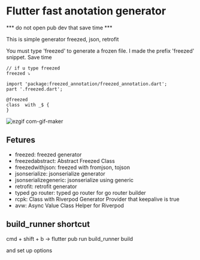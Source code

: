 # Flutter fast anotation generator

*** do not open pub dev that save time ***

This is simple generator freezed, json, retrofit

You must type 'freezed' to generate a frozen file.
I made the prefix 'freezed' snippet.
Save time

```
// if u type freezed
freezed ⤵

import 'package:freezed_annotation/freezed_annotation.dart';
part '.freezed.dart';

@freezed
class  with _$ {
}

```

![ezgif com-gif-maker](https://github.com/BGM-109/flutter-fast-anotation/assets/34917143/ff58e7fc-731b-4b19-b291-bb135815dbcf)

## Fetures

- freezed: freezed generator
- freezedabstract: Abstract Freezed Class
- freezedwithjson: freezed with fromjson, tojson
- jsonserialize: jsonserialize generator
- jsonserializegeneric: jsonserialize using generic
- retrofit: retrofit generator
- typed go router: typed go router for go router builder
- rcpk: Class with Riverpod Generator Provider that keepalive is true
- avw: Async Value Class Helper for Riverpod


## build_runner shortcut

cmd + shift + b -> flutter pub run build_runner build

and set up options

